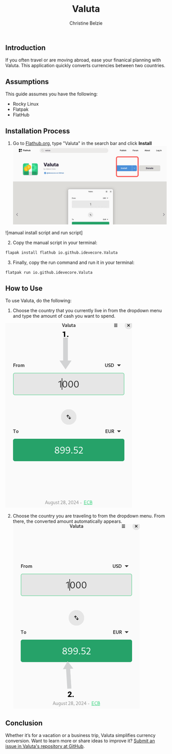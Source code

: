 ﻿---
 title: Valuta
 author: Christine Belzie
 contributors:
---

## Introduction

 If you often travel or are moving abroad, ease your finanical planning with Valuta. This application quickly converts currencies between two countries.

## Assumptions

This guide assumes you have the following:

- Rocky Linux
- Flatpak
- FlatHub

## Installation Process

1. Go to [Flathub.org](https://flathub.org), type "Valuta" in the search bar and click  **Install** ![Screenshot of the Valuta page on Flathub with the blue install button highlighted in a red square](images/01_valuta.png)
 
  ![manual install script and run script]

2. Copy the manual script in your terminal:

```bash
flapak install flathub io.github.idevecore.Valuta
```

3. Finally, copy the run command and run it in your terminal:

```bash
flatpak run io.github.idevecore.Valuta
```

## How to Use

To use Valuta, do the following:

1. Choose the country that you currently live in from the dropdown menu and type the amount of cash you want to spend.

![Screenshot of Valuta app showing 1000 USD in the input field, with a grey arrow pointing down to a grey box showing 1000 USD](images/02_valuta.png)

2. Choose the country you are traveling to from the dropdown menu.  From there, the converted amount automatically appears.
![Screenshot showing a grey arrow pointing upward to a green box displaying the converted amount, 899.52 EUR](images/03_valuta.png)

## Conclusion

Whether it’s for a vacation or a business trip, Valuta simplifies currency conversion. Want to learn more or share ideas to improve it? [Submit an issue in Valuta's repository at GitHub](https://github.com/ideveCore/valuta/issues).
